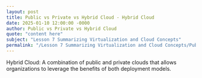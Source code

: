 ```yaml
---
layout: post
title: Public vs Private vs Hybrid Cloud - Hybrid Cloud
date: 2025-01-10 12:00:00 -0000
author: Public vs Private vs Hybrid Cloud
quote: "content here"
subject: "Lesson 7 Summarizing Virtualization and Cloud Concepts"
permalink: "/Lesson 7 Summarizing Virtualization and Cloud Concepts/Public vs Private vs Hybrid Cloud/Public vs Private vs Hybrid Cloud - Hybrid Cloud"
---
```


Hybrid Cloud: A combination of public and private clouds that allows organizations to leverage the benefits of both deployment models.
